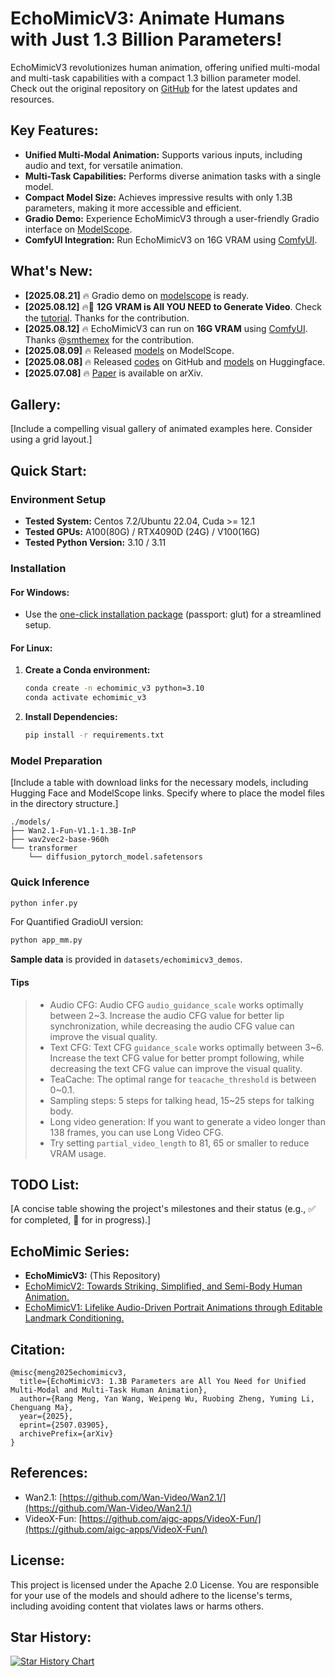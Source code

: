 # EchoMimicV3: Animate Humans with Just 1.3 Billion Parameters!

EchoMimicV3 revolutionizes human animation, offering unified multi-modal and multi-task capabilities with a compact 1.3 billion parameter model. Check out the original repository on [GitHub](https://github.com/antgroup/echomimic_v3) for the latest updates and resources.

## Key Features:

*   **Unified Multi-Modal Animation:** Supports various inputs, including audio and text, for versatile animation.
*   **Multi-Task Capabilities:** Performs diverse animation tasks with a single model.
*   **Compact Model Size:** Achieves impressive results with only 1.3B parameters, making it more accessible and efficient.
*   **Gradio Demo:** Experience EchoMimicV3 through a user-friendly Gradio interface on [ModelScope](https://modelscope.cn/studios/BadToBest/EchoMimicV3).
*   **ComfyUI Integration:**  Run EchoMimicV3 on 16G VRAM using [ComfyUI](https://github.com/smthemex/ComfyUI_EchoMimic).

## What's New:

*   **[2025.08.21]** 🔥 Gradio demo on [modelscope](https://modelscope.cn/studios/BadToBest/EchoMimicV3) is ready.
*   **[2025.08.12]** 🔥🚀 **12G VRAM is All YOU NEED to Generate Video**.  Check the [tutorial](https://www.bilibili.com/video/BV1W8tdzEEVN). Thanks for the contribution.
*   **[2025.08.12]** 🔥 EchoMimicV3 can run on **16G VRAM** using [ComfyUI](https://github.com/smthemex/ComfyUI_EchoMimic). Thanks @[smthemex](https://github.com/smthemex) for the contribution.
*   **[2025.08.09]** 🔥 Released [models](https://modelscope.cn/models/BadToBest/EchoMimicV3) on ModelScope.
*   **[2025.08.08]** 🔥 Released [codes](https://github.com/antgroup/echomimic_v3) on GitHub and [models](https://huggingface.co/BadToBest/EchoMimicV3) on Huggingface.
*   **[2025.07.08]** 🔥 [Paper](https://arxiv.org/abs/2507.03905) is available on arXiv.

## Gallery:

[Include a compelling visual gallery of animated examples here. Consider using a grid layout.]

## Quick Start:

### Environment Setup

*   **Tested System:** Centos 7.2/Ubuntu 22.04, Cuda >= 12.1
*   **Tested GPUs:** A100(80G) / RTX4090D (24G) / V100(16G)
*   **Tested Python Version:** 3.10 / 3.11

### Installation

#### For Windows:

*   Use the [one-click installation package](https://pan.baidu.com/share/init?surl=cV7i2V0wF4exDtKjJrAUeA) (passport: glut) for a streamlined setup.

#### For Linux:

1.  **Create a Conda environment:**

    ```bash
    conda create -n echomimic_v3 python=3.10
    conda activate echomimic_v3
    ```

2.  **Install Dependencies:**

    ```bash
    pip install -r requirements.txt
    ```

### Model Preparation

[Include a table with download links for the necessary models, including Hugging Face and ModelScope links. Specify where to place the model files in the directory structure.]

```
./models/
├── Wan2.1-Fun-V1.1-1.3B-InP
├── wav2vec2-base-960h
└── transformer
    └── diffusion_pytorch_model.safetensors
```

### Quick Inference

```bash
python infer.py
```

For Quantified GradioUI version:

```bash
python app_mm.py
```

**Sample data** is provided in `datasets/echomimicv3_demos`.

#### Tips
> - Audio CFG: Audio CFG `audio_guidance_scale` works optimally between 2~3. Increase the audio CFG value for better lip synchronization, while decreasing the audio CFG value can improve the visual quality.
> - Text CFG: Text CFG `guidance_scale` works optimally between 3~6. Increase the text CFG value for better prompt following, while decreasing the text CFG value can improve the visual quality.
> - TeaCache: The optimal range for `teacache_threshold` is between 0~0.1.
> - Sampling steps: 5 steps for talking head, 15~25 steps for talking body. 
> - ​Long video generation: If you want to generate a video longer than 138 frames, you can use Long Video CFG.
> - Try setting `partial_video_length` to 81, 65 or smaller to reduce VRAM usage.

## TODO List:

[A concise table showing the project's milestones and their status (e.g., ✅ for completed, 🚀 for in progress).]

## EchoMimic Series:

*   **EchoMimicV3:** (This Repository)
*   [EchoMimicV2: Towards Striking, Simplified, and Semi-Body Human Animation.](https://github.com/antgroup/echomimic_v2)
*   [EchoMimicV1: Lifelike Audio-Driven Portrait Animations through Editable Landmark Conditioning.](https://github.com/antgroup/echomimic)

## Citation:

```
@misc{meng2025echomimicv3,
  title={EchoMimicV3: 1.3B Parameters are All You Need for Unified Multi-Modal and Multi-Task Human Animation},
  author={Rang Meng, Yan Wang, Weipeng Wu, Ruobing Zheng, Yuming Li, Chenguang Ma},
  year={2025},
  eprint={2507.03905},
  archivePrefix={arXiv}
}
```

## References:

*   Wan2.1: [https://github.com/Wan-Video/Wan2.1/](https://github.com/Wan-Video/Wan2.1/)
*   VideoX-Fun: [https://github.com/aigc-apps/VideoX-Fun/](https://github.com/aigc-apps/VideoX-Fun/)

## License:

This project is licensed under the Apache 2.0 License.  You are responsible for your use of the models and should adhere to the license's terms, including avoiding content that violates laws or harms others.

## Star History:

[![Star History Chart](https://api.star-history.com/svg?repos=antgroup/echomimic_v3&type=Date)](https://www.star-history.com/#antgroup/echomimic_v3&Date)